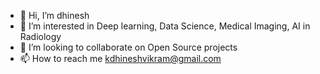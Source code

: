 - 👋 Hi, I’m dhinesh
- 👀 I’m interested in Deep learning, Data Science, Medical Imaging, AI in Radiology
- 💞️ I’m looking to collaborate on Open Source projects
- 📫 How to reach me kdhineshvikram@gmail.com 

<!---
dhinkris/dhinkris is a ✨ special ✨ repository because its `README.md` (this file) appears on your GitHub profile.
You can click the Preview link to take a look at your changes.
--->
